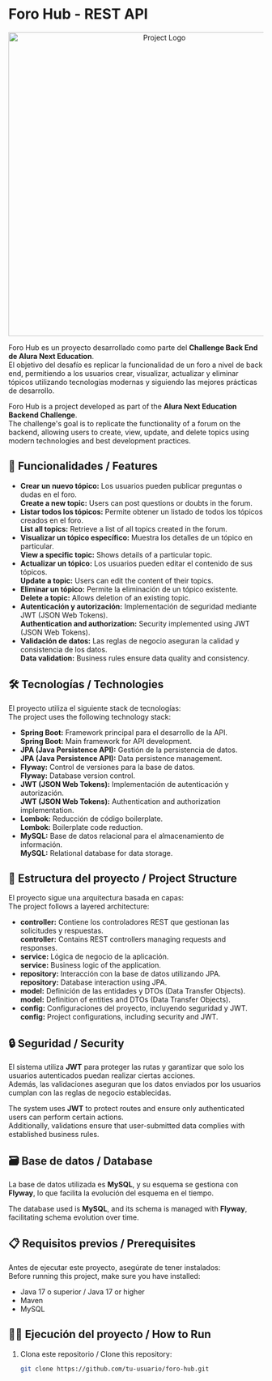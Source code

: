 # Foro Hub - REST API

<div align="center">
    <img src="https://github.com/user-attachments/assets/f2922649-1a60-4c6a-8b5c-ac0a00ff4c97" alt="Project Logo" width="600">
</div>

Foro Hub es un proyecto desarrollado como parte del **Challenge Back End de Alura Next Education**.  
El objetivo del desafío es replicar la funcionalidad de un foro a nivel de back end, permitiendo a los usuarios crear, visualizar, actualizar y eliminar tópicos utilizando tecnologías modernas y siguiendo las mejores prácticas de desarrollo.

Foro Hub is a project developed as part of the **Alura Next Education Backend Challenge**.  
The challenge's goal is to replicate the functionality of a forum on the backend, allowing users to create, view, update, and delete topics using modern technologies and best development practices.

## 🚀 Funcionalidades / Features

- **Crear un nuevo tópico:** Los usuarios pueden publicar preguntas o dudas en el foro.  
  **Create a new topic:** Users can post questions or doubts in the forum.
- **Listar todos los tópicos:** Permite obtener un listado de todos los tópicos creados en el foro.  
  **List all topics:** Retrieve a list of all topics created in the forum.
- **Visualizar un tópico específico:** Muestra los detalles de un tópico en particular.  
  **View a specific topic:** Shows details of a particular topic.
- **Actualizar un tópico:** Los usuarios pueden editar el contenido de sus tópicos.  
  **Update a topic:** Users can edit the content of their topics.
- **Eliminar un tópico:** Permite la eliminación de un tópico existente.  
  **Delete a topic:** Allows deletion of an existing topic.
- **Autenticación y autorización:** Implementación de seguridad mediante JWT (JSON Web Tokens).  
  **Authentication and authorization:** Security implemented using JWT (JSON Web Tokens).
- **Validación de datos:** Las reglas de negocio aseguran la calidad y consistencia de los datos.  
  **Data validation:** Business rules ensure data quality and consistency.

## 🛠️ Tecnologías / Technologies

El proyecto utiliza el siguiente stack de tecnologías:  
The project uses the following technology stack:

- **Spring Boot:** Framework principal para el desarrollo de la API.  
  **Spring Boot:** Main framework for API development.
- **JPA (Java Persistence API):** Gestión de la persistencia de datos.  
  **JPA (Java Persistence API):** Data persistence management.
- **Flyway:** Control de versiones para la base de datos.  
  **Flyway:** Database version control.
- **JWT (JSON Web Tokens):** Implementación de autenticación y autorización.  
  **JWT (JSON Web Tokens):** Authentication and authorization implementation.
- **Lombok:** Reducción de código boilerplate.  
  **Lombok:** Boilerplate code reduction.
- **MySQL:** Base de datos relacional para el almacenamiento de información.  
  **MySQL:** Relational database for data storage.

## 📂 Estructura del proyecto / Project Structure

El proyecto sigue una arquitectura basada en capas:  
The project follows a layered architecture:

- **controller:** Contiene los controladores REST que gestionan las solicitudes y respuestas.  
  **controller:** Contains REST controllers managing requests and responses.
- **service:** Lógica de negocio de la aplicación.  
  **service:** Business logic of the application.
- **repository:** Interacción con la base de datos utilizando JPA.  
  **repository:** Database interaction using JPA.
- **model:** Definición de las entidades y DTOs (Data Transfer Objects).  
  **model:** Definition of entities and DTOs (Data Transfer Objects).
- **config:** Configuraciones del proyecto, incluyendo seguridad y JWT.  
  **config:** Project configurations, including security and JWT.

## 🔒 Seguridad / Security

El sistema utiliza **JWT** para proteger las rutas y garantizar que solo los usuarios autenticados puedan realizar ciertas acciones.  
Además, las validaciones aseguran que los datos enviados por los usuarios cumplan con las reglas de negocio establecidas.

The system uses **JWT** to protect routes and ensure only authenticated users can perform certain actions.  
Additionally, validations ensure that user-submitted data complies with established business rules.

## 🗃️ Base de datos / Database

La base de datos utilizada es **MySQL**, y su esquema se gestiona con **Flyway**, lo que facilita la evolución del esquema en el tiempo.

The database used is **MySQL**, and its schema is managed with **Flyway**, facilitating schema evolution over time.

## 📋 Requisitos previos / Prerequisites

Antes de ejecutar este proyecto, asegúrate de tener instalados:  
Before running this project, make sure you have installed:

- Java 17 o superior / Java 17 or higher  
- Maven  
- MySQL

## 🏃‍♂️ Ejecución del proyecto / How to Run

1. Clona este repositorio / Clone this repository:  
   ```bash
   git clone https://github.com/tu-usuario/foro-hub.git
